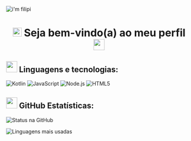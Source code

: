 
![i'm filipi](https://github.com/imfilipi/imfilipi/blob/main/i'mfilipi-banner.png?raw=true)
<h1 align="center"> <img src ="https://cdn.discordapp.com/emojis/832373526844407869.gif?v=1" width="24" height="24">
Seja bem-vindo(a) ao meu perfil
<img src ="https://cdn.discordapp.com/emojis/832373526844407869.gif?v=1" width="30" height="30"> </h1>

<h2><img src= "https://cdn.discordapp.com/emojis/833140181795995650.gif?v=1" width="30" height="30"> Linguagens e tecnologias:</h2>

![Kotlin](https://img.shields.io/badge/-Kotlin-fff?style=for-the-badge&logo=Kotlin&logoColor=9800ff)
![JavaScript](https://img.shields.io/badge/-JavaScript-fff?style=for-the-badge&logo=javascript&logoColor=9800ff)
![Node.js](https://img.shields.io/badge/-Node.js-fff?style=for-the-badge&logo=node.js&logoColor=9800ff)
![HTML5](https://img.shields.io/badge/-HTML5-fff?style=for-the-badge&logo=HTML5&logoColor=9800ff)

<h2> <img src="https://cdn.discordapp.com/emojis/832371660782829580.png?v=1" width="30" heigth="30"> GitHub Estatísticas: </h2>

![Status na GitHub](https://github-readme-stats.vercel.app/api?username=imfilipi&show_icons=true&icon_color=9800ff&theme=light&title_color=9800ff&hide_title=true)

![Linguagens mais usadas](https://github-readme-stats.vercel.app/api/wakatime?username=imfilipi&&theme=light&hide_title=true)
